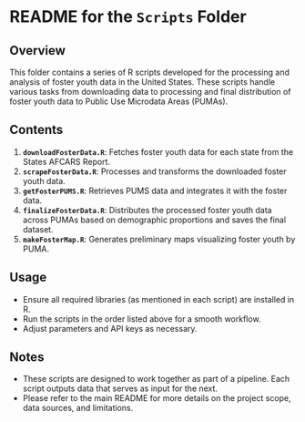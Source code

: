 # README for the `Scripts` Folder

## Overview

This folder contains a series of R scripts developed for the processing and analysis of foster youth data in the United States. These scripts handle various tasks from downloading data to processing and final distribution of foster youth data to Public Use Microdata Areas (PUMAs).

## Contents

1. **`downloadFosterData.R`**: Fetches foster youth data for each state from the States AFCARS Report.
2. **`scrapeFosterData.R`**: Processes and transforms the downloaded foster youth data.
3. **`getFosterPUMS.R`**: Retrieves PUMS data and integrates it with the foster data.
4. **`finalizeFosterData.R`**: Distributes the processed foster youth data across PUMAs based on demographic proportions and saves the final dataset.
5. **`makeFosterMap.R`**: Generates preliminary maps visualizing foster youth by PUMA.

## Usage

- Ensure all required libraries (as mentioned in each script) are installed in R.
- Run the scripts in the order listed above for a smooth workflow.
- Adjust parameters and API keys as necessary.

## Notes

- These scripts are designed to work together as part of a pipeline. Each script outputs data that serves as input for the next.
- Please refer to the main README for more details on the project scope, data sources, and limitations.
